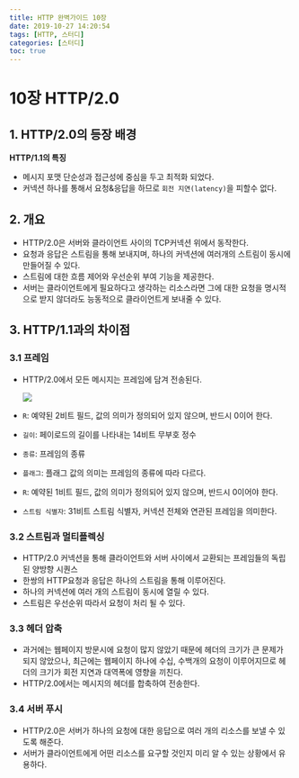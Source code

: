 ```yaml
---
title: HTTP 완벽가이드 10장
date: 2019-10-27 14:20:54
tags: [HTTP, 스터디]
categories: [스터디]
toc: true
---
```

# 10장 HTTP/2.0

## 1. HTTP/2.0의 등장 배경

**HTTP/1.1의 특징**

- 메시지 포맷 단순성과 접근성에 중심을 두고 최적화 되었다.
- 커넥션 하나를 통해서 요청&응답을 하므로 `회전 지연(latency)`을 피할수 없다.

## 2. 개요

- HTTP/2.0은 서버와 클라이언트 사이의 TCP커넥션 위에서 동작한다.
- 요청과 응답은 스트림을 통해 보내지며, 하나의 커넥션에 여러개의 스트림이 동시에 만들어질 수 있다.
- 스트림에 대한 흐름 제어와 우선순위 부여 기능을 제공한다.
- 서버는 클라이언트에게 필요하다고 생각하는 리소스라면 그에 대한 요청을 명시적으로 받지 않더라도 능동적으로 클라이언트게 보내줄 수 있다.

## 3. HTTP/1.1과의 차이점

### 3.1 프레임

- HTTP/2.0에서 모든 메시지는 프레임에 담겨 전송된다.

    ![](/images/http-guide-chap10.png)

- `R`: 예약된 2비트 필드, 값의 의미가 정의되어 있지 않으며, 반드시 0이어 한다.
- `길이`: 페이로드의 길이를 나타내는 14비트 무부호 정수
- `종류`: 프레임의 종류
- `플래그`: 플래그 값의 의미는 프레임의 종류에 따라 다르다.
- `R`: 예약된 1비트 필드, 값의 의미가 정의되어 있지 않으며, 반드시 0이어야 한다.
- `스트림 식별자`: 31비트 스트림 식별자, 커넥션 전체와 연관된 프레임을 의미한다.

### 3.2 스트림과 멀티플렉싱

- HTTP/2.0 커넥션을 통해 클라이언트와 서버 사이에서 교환되는 프레임들의 독립된 양방향 시퀀스
- 한쌍의 HTTP요청과 응답은 하나의 스트림을 통해 이루어진다.
- 하나의 커넥션에 여러 개의 스트림이 동시에 열릴 수 있다.
- 스트림은 우선순위 따라서 요청이 처리 될 수 있다.

### 3.3 헤더 압축

- 과거에는 웹페이지 방문시에 요청이 많지 않았기 때문에 헤더의 크기가 큰 문제가 되지 않았으나, 최근에는 웹페이지 하나에 수십, 수백개의 요청이 이루어지므로 헤더의 크기가 회전 지연과 대역폭에 영향을 끼친다.
- HTTP/2.0에서는 메시지의 헤더를 합축하여 전송한다.

### 3.4 서버 푸시

- HTTP/2.0은 서버가 하나의 요청에 대한 응답으로 여러 개의 리소스를 보낼 수 있도록 해준다.
- 서버가 클라이언트에게 어떤 리소스를 요구할 것인지 미리 알 수 있는 상황에서 유용하다.